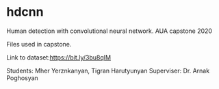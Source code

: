 # hdcnn
Human detection with convolutional neural network. AUA capstone 2020

Files used in capstone.

Link to dataset:https://bit.ly/3bu8qIM

Students: Mher Yerznkanyan, Tigran Harutyunyan
Superviser: Dr. Arnak Poghosyan
